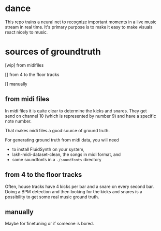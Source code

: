 # dance

This repo trains a neural net to recognize important moments in a live music stream in real time. 
It's primary purpose is to make it easy to make visuals react nicely to music. 

# sources of groundtruth

[wip] from midifiles

[] from 4 to the floor tracks

[] manually

## from midi files

In midi files it is quite clear to determine the kicks and snares. 
They get send on channel 10 (which is represented by number 9) and have a specific note number.

That makes midi files a good source of ground truth.

For generating ground truth from midi data, you will need
- to install FluidSynth on your system, 
- lakh-midi-dataset-clean, the songs in midi format, and
- some soundfonts in a `./soundfonts` directory

## from 4 to the floor tracks
Often, house tracks have 4 kicks per bar and a snare on every second bar.
Doing a BPM detection and then looking for the kicks and snares is a possibility to get some real music ground truth.

## manually
Maybe for finetuning or if someone is bored.



